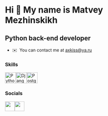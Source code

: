 Hi 👋 My name is Matvey Mezhinskikh
===================================
Python back-end developer
-------------------------
* ✉️  You can contact me at [axkiss@ya.ru](mailto:axkiss@ya.ru)

### Skills

<p align="left"><a href="https://www.python.org/" target="_blank" rel="noreferrer"><img
        src="https://raw.githubusercontent.com/danielcranney/readme-generator/main/public/icons/skills/python-colored.svg"
        width="36" height="36" alt="Python"/></a><a href="https://www.djangoproject.com/" target="_blank"
                                                        rel="noreferrer"><img
        src="https://raw.githubusercontent.com/danielcranney/readme-generator/main/public/icons/skills/django-colored.svg"
        width="36" height="36" alt="Django"/></a><a href="https://www.postgresql.org/" target="_blank" rel="noreferrer"><img
        src="https://raw.githubusercontent.com/danielcranney/readme-generator/main/public/icons/skills/postgresql-colored.svg"
        width="36" height="36" alt="PostgreSQL"/></a></p>

### Socials

<p align="left"><a href="https://t.me/axkiss" target="_blank" rel="noreferrer"><img
        src="https://upload.wikimedia.org/wikipedia/commons/8/82/Telegram_logo.svg"
        width="32" height="32"/></a><a href="https://www.linkedin.com/in/axkiss/" target="_blank" rel="noreferrer"><img src="https://raw.githubusercontent.com/danielcranney/readme-generator/main/public/icons/socials/linkedin.svg" width="32" height="32" /></a></p>

